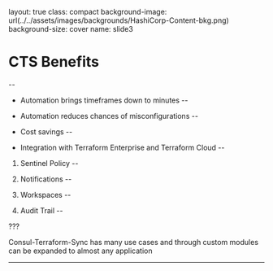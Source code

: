 layout: true
class: compact
background-image: url(../../assets/images/backgrounds/HashiCorp-Content-bkg.png)
background-size: cover
name: slide3

# CTS Benefits

--

- Automation brings timeframes down to minutes
--

- Automation reduces chances of misconfigurations
--

- Cost savings
--

- Integration with Terraform Enterprise and Terraform Cloud
--

 1. Sentinel Policy
--

 2. Notifications
--

 3. Workspaces
--

 4. Audit Trail
--

???

Consul-Terraform-Sync has many use cases and through custom modules can be expanded to almost any application

---
